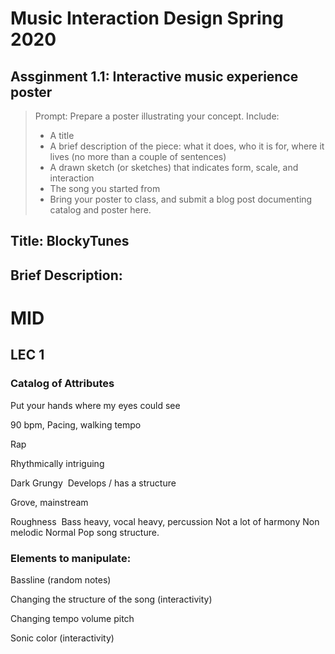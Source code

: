 # Music Interaction Design Spring 2020
## Assginment 1.1: Interactive music experience poster

> Prompt:
> Prepare a poster illustrating your concept. Include:
> 
> - A title
> - A brief description of the piece: what it does, who it is for, where it lives (no more than a couple of sentences)
> - A drawn sketch (or sketches) that indicates form, scale, and interaction
> - The song you started from
> - Bring your poster to class, and submit a blog post documenting catalog and poster here.

## Title: BlockyTunes
## Brief Description:




# MID

## LEC 1
### Catalog of Attributes
Put your hands where my eyes could see

90 bpm, Pacing, walking tempo

Rap

Rhythmically intriguing

Dark Grungy 
Develops / has a structure

Grove, mainstream

Roughness 
Bass heavy, vocal heavy, percussion
Not a lot of harmony
Non melodic
Normal Pop song structure.

### Elements to manipulate:

Bassline (random notes)

Changing the structure of the song (interactivity)

Changing tempo volume pitch

Sonic color (interactivity)
